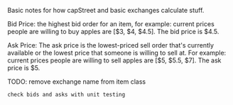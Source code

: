 Basic notes for how capStreet and basic exchanges calculate stuff.

Bid Price: the highest bid order for an item, for example: current prices people are willing to buy apples are [$3, $4, $4.5]. The bid price is $4.5. 

Ask Price: The ask price is the lowest-priced sell order that's currently available or the lowest price that someone is willing to sell at. For example: current prices people are willing to sell apples are [$5, $5.5, $7]. The ask price is $5.

TODO:
    remove exchange name from item class

    check bids and asks with unit testing